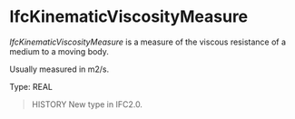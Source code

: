 # IfcKinematicViscosityMeasure

_IfcKinematicViscosityMeasure_ is a measure of the viscous resistance of a medium to a moving body.<!-- end of definition -->

Usually measured in m2/s.

Type: REAL

> HISTORY New type in IFC2.0.
